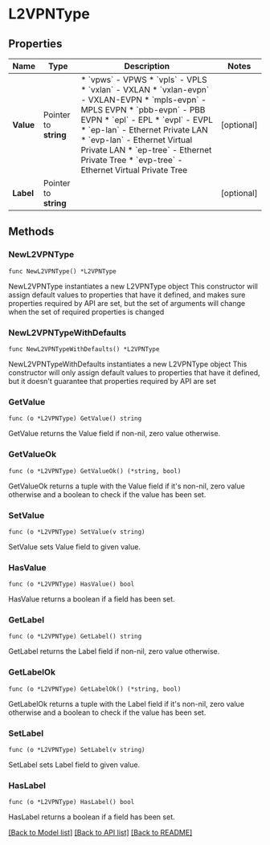 # L2VPNType

## Properties

Name | Type | Description | Notes
------------ | ------------- | ------------- | -------------
**Value** | Pointer to **string** | * &#x60;vpws&#x60; - VPWS * &#x60;vpls&#x60; - VPLS * &#x60;vxlan&#x60; - VXLAN * &#x60;vxlan-evpn&#x60; - VXLAN-EVPN * &#x60;mpls-evpn&#x60; - MPLS EVPN * &#x60;pbb-evpn&#x60; - PBB EVPN * &#x60;epl&#x60; - EPL * &#x60;evpl&#x60; - EVPL * &#x60;ep-lan&#x60; - Ethernet Private LAN * &#x60;evp-lan&#x60; - Ethernet Virtual Private LAN * &#x60;ep-tree&#x60; - Ethernet Private Tree * &#x60;evp-tree&#x60; - Ethernet Virtual Private Tree | [optional] 
**Label** | Pointer to **string** |  | [optional] 

## Methods

### NewL2VPNType

`func NewL2VPNType() *L2VPNType`

NewL2VPNType instantiates a new L2VPNType object
This constructor will assign default values to properties that have it defined,
and makes sure properties required by API are set, but the set of arguments
will change when the set of required properties is changed

### NewL2VPNTypeWithDefaults

`func NewL2VPNTypeWithDefaults() *L2VPNType`

NewL2VPNTypeWithDefaults instantiates a new L2VPNType object
This constructor will only assign default values to properties that have it defined,
but it doesn't guarantee that properties required by API are set

### GetValue

`func (o *L2VPNType) GetValue() string`

GetValue returns the Value field if non-nil, zero value otherwise.

### GetValueOk

`func (o *L2VPNType) GetValueOk() (*string, bool)`

GetValueOk returns a tuple with the Value field if it's non-nil, zero value otherwise
and a boolean to check if the value has been set.

### SetValue

`func (o *L2VPNType) SetValue(v string)`

SetValue sets Value field to given value.

### HasValue

`func (o *L2VPNType) HasValue() bool`

HasValue returns a boolean if a field has been set.

### GetLabel

`func (o *L2VPNType) GetLabel() string`

GetLabel returns the Label field if non-nil, zero value otherwise.

### GetLabelOk

`func (o *L2VPNType) GetLabelOk() (*string, bool)`

GetLabelOk returns a tuple with the Label field if it's non-nil, zero value otherwise
and a boolean to check if the value has been set.

### SetLabel

`func (o *L2VPNType) SetLabel(v string)`

SetLabel sets Label field to given value.

### HasLabel

`func (o *L2VPNType) HasLabel() bool`

HasLabel returns a boolean if a field has been set.


[[Back to Model list]](../README.md#documentation-for-models) [[Back to API list]](../README.md#documentation-for-api-endpoints) [[Back to README]](../README.md)


